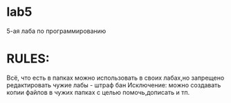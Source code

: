 # lab5
5-ая лаба по программированию
# RULES: 
Всё, что есть в папках можно использовать в своих лабах,но запрещено редактировать чужие лабы - 
штраф бан
Исключение: можно создавать копии файлов  в чужих папках с целью помочь,дописать и тп.

